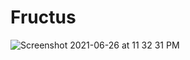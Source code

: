 # Fructus
![Screenshot 2021-06-26 at 11 32 31 PM](https://user-images.githubusercontent.com/72858063/123521837-d03df980-d6d6-11eb-947b-2078520f9d39.png)



